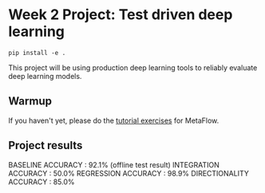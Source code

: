 # Week 2 Project: Test driven deep learning

```
pip install -e .
```

This project will be using production deep learning tools to reliably evaluate deep learning models.

## Warmup

If you haven't yet, please do the [tutorial exercises](https://docs.metaflow.org/getting-started/tutorials) for MetaFlow. 


## Project results
BASELINE ACCURACY       : 92.1% (offline test result)
INTEGRATION ACCURACY    : 50.0%
REGRESSION ACCURACY     : 98.9%
DIRECTIONALITY ACCURACY : 85.0%
